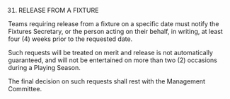 31.  RELEASE FROM A FIXTURE

Teams requiring release from a fixture on a specific date must notify the Fixtures Secretary, or the person acting on their behalf, in writing, at least four (4) weeks prior to the requested date.

Such requests will be treated on merit and release is not automatically guaranteed, and will not be entertained on more than two (2) occasions during a Playing Season.  

The final decision on such requests shall rest with the Management Committee.
